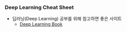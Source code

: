 ### Deep Learning Cheat Sheet

* 딥러닝(Deep Learning) 공부를 위해 참고하면 좋은 사이트
    * [Deep Learning Book](https://www.deeplearningbook.org/)
